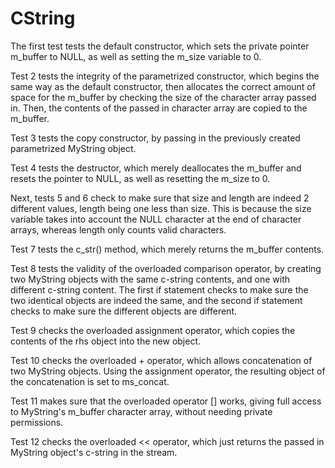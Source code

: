 # CString


The first test tests the default constructor, which sets the private pointer m_buffer to NULL, as well as setting the m_size variable to 0.

Test 2 tests the integrity of the parametrized constructor, which begins the same way as the default constructor, then allocates the correct amount of space for the m_buffer by checking the size of the character array passed in. Then, the contents of the passed in character array are copied to the m_buffer.

Test 3 tests the copy constructor, by passing in the previously created parametrized MyString object.

Test 4 tests the destructor, which merely deallocates the m_buffer and resets the pointer to NULL, as well as resetting the m_size to 0.

Next, tests 5 and 6 check to make sure that size and length are indeed 2 different values, length being one less than size. This is because the size variable takes into account the NULL character at the end of character arrays, whereas length only counts valid characters.

Test 7 tests the c_str() method, which merely returns the m_buffer contents.

Test 8 tests the validity of the overloaded comparison operator, by creating two MyString objects with the same c-string contents, and one with different c-string content. The first if statement checks to make sure the two identical objects are indeed the same, and the second if statement checks to make sure the different objects are different.

Test 9 checks the overloaded assignment operator, which copies the contents of the rhs object into the new object.

Test 10 checks the overloaded + operator, which allows concatenation of two MyString objects. Using the assignment operator, the resulting object of the concatenation is set to ms_concat.

Test 11 makes sure that the overloaded operator [] works, giving full access to MyString's m_buffer character array, without needing private permissions.

Test 12 checks the overloaded << operator, which just returns the passed in MyString object's c-string in the stream.




